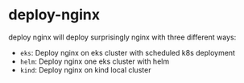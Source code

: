 # deploy-nginx
deploy nginx will deploy surprisingly nginx with three different ways:
- ```eks```: Deploy nginx on eks cluster with scheduled k8s deployment
- ```helm```: Deploy nginx one eks cluster with helm
- ```kind```: Deploy nginx on kind local cluster
